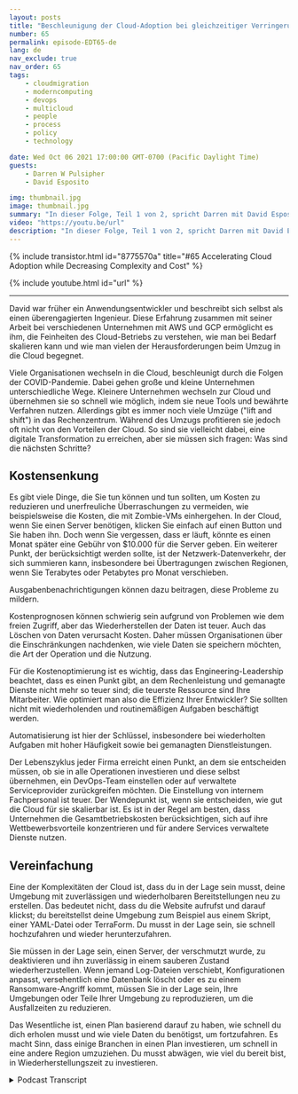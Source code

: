 ```yaml
---
layout: posts
title: "Beschleunigung der Cloud-Adoption bei gleichzeitiger Verringerung von Komplexität und Kosten."
number: 65
permalink: episode-EDT65-de
lang: de
nav_exclude: true
nav_order: 65
tags:
    - cloudmigration
    - moderncomputing
    - devops
    - multicloud
    - people
    - process
    - policy
    - technology

date: Wed Oct 06 2021 17:00:00 GMT-0700 (Pacific Daylight Time)
guests:
    - Darren W Pulsipher
    - David Esposito

img: thumbnail.jpg
image: thumbnail.jpg
summary: "In dieser Folge, Teil 1 von 2, spricht Darren mit David Esposito, Global Solution Architect, von Aiven darüber, wie man die Cloud-Adoption beschleunigen und gleichzeitig Komplexität und Kosten reduzieren kann."
video: "https://youtu.be/url"
description: "In dieser Folge, Teil 1 von 2, spricht Darren mit David Esposito, Global Solution Architect, von Aiven darüber, wie man die Cloud-Adoption beschleunigen und gleichzeitig Komplexität und Kosten reduzieren kann."
---
```


<div>
{% include transistor.html id="8775570a" title="#65 Accelerating Cloud Adoption while Decreasing Complexity and Cost" %}

{% include youtube.html id="url" %}
</div>

---

David war früher ein Anwendungsentwickler und beschreibt sich selbst als einen überengagierten Ingenieur. Diese Erfahrung zusammen mit seiner Arbeit bei verschiedenen Unternehmen mit AWS und GCP ermöglicht es ihm, die Feinheiten des Cloud-Betriebs zu verstehen, wie man bei Bedarf skalieren kann und wie man vielen der Herausforderungen beim Umzug in die Cloud begegnet.

Viele Organisationen wechseln in die Cloud, beschleunigt durch die Folgen der COVID-Pandemie. Dabei gehen große und kleine Unternehmen unterschiedliche Wege. Kleinere Unternehmen wechseln zur Cloud und übernehmen sie so schnell wie möglich, indem sie neue Tools und bewährte Verfahren nutzen. Allerdings gibt es immer noch viele Umzüge ("lift and shift") in das Rechenzentrum. Während des Umzugs profitieren sie jedoch oft nicht von den Vorteilen der Cloud. So sind sie vielleicht dabei, eine digitale Transformation zu erreichen, aber sie müssen sich fragen: Was sind die nächsten Schritte?

## Kostensenkung

Es gibt viele Dinge, die Sie tun können und tun sollten, um Kosten zu reduzieren und unerfreuliche Überraschungen zu vermeiden, wie beispielsweise die Kosten, die mit Zombie-VMs einhergehen. In der Cloud, wenn Sie einen Server benötigen, klicken Sie einfach auf einen Button und Sie haben ihn. Doch wenn Sie vergessen, dass er läuft, könnte es einen Monat später eine Gebühr von $10.000 für die Server geben. Ein weiterer Punkt, der berücksichtigt werden sollte, ist der Netzwerk-Datenverkehr, der sich summieren kann, insbesondere bei Übertragungen zwischen Regionen, wenn Sie Terabytes oder Petabytes pro Monat verschieben.

Ausgabenbenachrichtigungen können dazu beitragen, diese Probleme zu mildern.

Kostenprognosen können schwierig sein aufgrund von Problemen wie dem freien Zugriff, aber das Wiederherstellen der Daten ist teuer. Auch das Löschen von Daten verursacht Kosten. Daher müssen Organisationen über die Einschränkungen nachdenken, wie viele Daten sie speichern möchten, die Art der Operation und die Nutzung.

Für die Kostenoptimierung ist es wichtig, dass das Engineering-Leadership beachtet, dass es einen Punkt gibt, an dem Rechenleistung und gemanagte Dienste nicht mehr so teuer sind; die teuerste Ressource sind Ihre Mitarbeiter. Wie optimiert man also die Effizienz Ihrer Entwickler? Sie sollten nicht mit wiederholenden und routinemäßigen Aufgaben beschäftigt werden.

Automatisierung ist hier der Schlüssel, insbesondere bei wiederholten Aufgaben mit hoher Häufigkeit sowie bei gemanagten Dienstleistungen.

Der Lebenszyklus jeder Firma erreicht einen Punkt, an dem sie entscheiden müssen, ob sie in alle Operationen investieren und diese selbst übernehmen, ein DevOps-Team einstellen oder auf verwaltete Serviceprovider zurückgreifen möchten. Die Einstellung von internem Fachpersonal ist teuer. Der Wendepunkt ist, wenn sie entscheiden, wie gut die Cloud für sie skalierbar ist. Es ist in der Regel am besten, dass Unternehmen die Gesamtbetriebskosten berücksichtigen, sich auf ihre Wettbewerbsvorteile konzentrieren und für andere Services verwaltete Dienste nutzen.

## Vereinfachung

Eine der Komplexitäten der Cloud ist, dass du in der Lage sein musst, deine Umgebung mit zuverlässigen und wiederholbaren Bereitstellungen neu zu erstellen. Das bedeutet nicht, dass du die Website aufrufst und darauf klickst; du bereitstellst deine Umgebung zum Beispiel aus einem Skript, einer YAML-Datei oder TerraForm. Du musst in der Lage sein, sie schnell hochzufahren und wieder herunterzufahren.

Sie müssen in der Lage sein, einen Server, der verschmutzt wurde, zu deaktivieren und ihn zuverlässig in einem sauberen Zustand wiederherzustellen. Wenn jemand Log-Dateien verschiebt, Konfigurationen anpasst, versehentlich eine Datenbank löscht oder es zu einem Ransomware-Angriff kommt, müssen Sie in der Lage sein, Ihre Umgebungen oder Teile Ihrer Umgebung zu reproduzieren, um die Ausfallzeiten zu reduzieren.

Das Wesentliche ist, einen Plan basierend darauf zu haben, wie schnell du dich erholen musst und wie viele Daten du benötigst, um fortzufahren. Es macht Sinn, dass einige Branchen in einen Plan investieren, um schnell in eine andere Region umzuziehen. Du musst abwägen, wie viel du bereit bist, in Wiederherstellungszeit zu investieren.



<details>
<summary> Podcast Transcript </summary>

<p></p>

</details>
